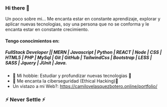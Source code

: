 ### Hi there 👋

Un poco sobre mi... Me encanta estar en constante aprendizaje, explorar y aplicar nuevas tecnologias, soy una persona que no se conforma y le encanta estar en constante crecimiento.

#### Tengo conocimientos en: 
  ##### FullStack Developer || MERN | Javascript | Python | REACT | Node | CSS | HTML5 | PHP | MySql | Git | GitHub | TailwindCss | Bootstrap | LESS | SASS | Jquery | JUnit | Java.

- 🔭 Mi hobbie: Estudiar y profundizar nuevas tecnologias 💪
- 🌱  Me encanta la ciberseguridad (Ethical Hacking)🌱
- Un vistazo a mi Web?:  https://camilovelasquezbotero.online/portfolio/

### ⚡ Never Settle ⚡
